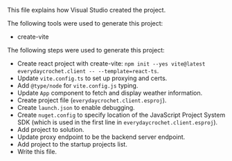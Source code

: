 This file explains how Visual Studio created the project.

The following tools were used to generate this project:
- create-vite

The following steps were used to generate this project:
- Create react project with create-vite: `npm init --yes vite@latest everydaycrochet.client -- --template=react-ts`.
- Update `vite.config.ts` to set up proxying and certs.
- Add `@type/node` for `vite.config.js` typing.
- Update `App` component to fetch and display weather information.
- Create project file (`everydaycrochet.client.esproj`).
- Create `launch.json` to enable debugging.
- Create `nuget.config` to specify location of the JavaScript Project System SDK (which is used in the first line in `everydaycrochet.client.esproj`).
- Add project to solution.
- Update proxy endpoint to be the backend server endpoint.
- Add project to the startup projects list.
- Write this file.
